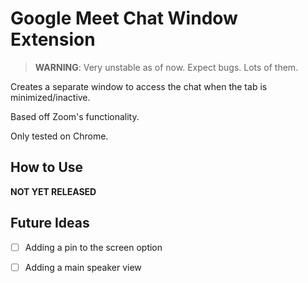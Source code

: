 # Google Meet Chat Window Extension

> **WARNING**: Very unstable as of now. Expect bugs. Lots of them.

Creates a separate window to access the chat when the tab is minimized/inactive.

Based off Zoom's functionality.

Only tested on Chrome.

## How to Use

**NOT YET RELEASED**

## Future Ideas

- [ ] Adding a pin to the screen option

- [ ] Adding a main speaker view